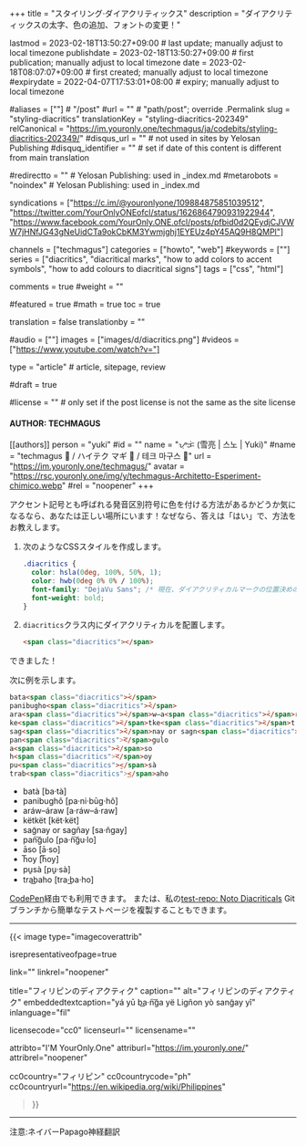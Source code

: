 +++
title = "スタイリング·ダイアクリティックス"
description = "ダイアクリティックスの太字、色の追加、フォントの変更！"

lastmod = 2023-02-18T13:50:27+09:00                 # last update; manually adjust to local timezone
publishdate = 2023-02-18T13:50:27+09:00             # first publication; manually adjust to local timezone
date = 2023-02-18T08:07:07+09:00                    # first created; manually adjust to local timezone
#expirydate = 2022-04-07T17:53:01+08:00              # expiry; manually adjust to local timezone

#aliases = [""]                                        # "/post"
#url = ""                                              # "path/post"; override .Permalink
slug = "styling-diacritics"
translationKey = "styling-diacritics-202349"
relCanonical = "https://im.youronly.one/techmagus/ja/codebits/styling-diacritics-202349/"
#disqus_url = ""                                       # not used in sites by Yelosan Publishing
#disquq_identifier = ""                                # set if date of this content is different from main translation

#redirectto = ""                                       # Yelosan Publishing: used in _index.md
#metarobots = "noindex"                                # Yelosan Publishing: used in _index.md

syndications = ["https://c.im/@youronlyone/109884875851039512", "https://twitter.com/YourOnlyONEofcl/status/1626864790931922944", "https://www.facebook.com/YourOnly.ONE.ofcl/posts/pfbid0d2QEydjCJVWW7jHNfJG43gNeUidCTa9okCbKM3Ywmjghj1EYEUz4pY45AQ9H8QMPl"]

channels = ["techmagus"]
categories = ["howto", "web"]
#keywords = [""]
series = ["diacritics", "diacritical marks", "how to add colors to accent symbols", "how to add colours to diacritical signs"]
tags = ["css", "html"]

comments = true
#weight = ""

#featured = true
#math = true
toc = true

translation = false
translationby = ""

#audio = [""]
images = ["images/d/diacritics.png"]
#videos = ["https://www.youtube.com/watch?v="]

type = "article"                                             # article, sitepage, review

#draft = true

#license = ""                                          # only set if the post license is not the same as the site license

#### AUTHOR: TECHMAGUS ####
[[authors]]
  person = "yuki"
  #id = ""
  name = "ᜌᜓᜃᜒ (雪亮 | 스노 | Yuki)"
  #name = "techmagus 🚀 / ハイテク マギ 🚀 / 테크 마구스 🚀"
  url = "https://im.youronly.one/techmagus/"
  avatar = "https://rsc.youronly.one/img/y/techmagus-Architetto-Esperiment-chimico.webp"
  #rel = "noopener"
+++

アクセント記号とも呼ばれる発音区別符号に色を付ける方法があるかどうか気になるなら、あなたは正しい場所にいます！なぜなら、答えは「はい」で、方法をお教えします。

<!--more-->

1. 次のようなCSSスタイルを作成します。

    ```css
    .diacritics {
      color: hsla(0deg, 100%, 50%, 1);
      color: hwb(0deg 0% 0% / 100%);
      font-family: "DejaVu Sans"; /* 現在、ダイアクリティカルマークの位置決めの精度はDejaVuSansが最も高い。 */
      font-weight: bold;
    }
    ```

1. `diacritics`クラス内にダイアクリティカルを配置します。

    ```html
    <span class="diacritics"></span>
    ```

できました！

次に例を示します。

```html
bata<span class="diacritics">̀</span>
panibugho<span class="diacritics">̂</span>
ara<span class="diacritics">́</span>w–a<span class="diacritics">́</span>raw
ke<span class="diacritics">̈</span>tke<span class="diacritics">̈</span>t
sag<span class="diacritics">̃</span>nay or sagn<span class="diacritics">̃</span>ay
pan<span class="diacritics">͠</span>gulo
a<span class="diacritics">̄</span>so
h<span class="diacritics">͞</span>oy
pu<span class="diacritics">̱</span>sà
trab<span class="diacritics">͟</span>aho
```

- <span lang="fil">bata<span class="text-guide diacritics-sans-dejavu">̀</span> [ba·ta<span class="diacritics-sans-dejavu">̀</span>]</span>
- <span lang="fil">panibugho<span class="text-guide diacritics-sans-dejavu">̂</span> [pa·ni·bu<span class="diacritics-sans-dejavu">̄</span>g·ho<span class="diacritics-sans-dejavu">̂</span>]</span>
- <span lang="fil">ara<span class="text-guide diacritics-sans-dejavu">́</span>w–a<span class="text-guide diacritics-sans-dejavu">́</span>raw [a·ra<span class="diacritics-sans-dejavu">́</span>w–a<span class="diacritics-sans-dejavu">́</span>·raw]</span>
- <span lang="fil">ke<span class="text-guide diacritics-sans-dejavu">̈</span>tke<span class="text-guide diacritics-sans-dejavu">̈</span>t [ke<span class="diacritics-sans-dejavu">̈</span>t·ke<span class="diacritics-sans-dejavu">̈</span>t]</span>
- <span lang="fil">sag<span class="text-guide diacritics-sans-dejavu">̃</span>nay or sagn<span class="text-guide diacritics-sans-dejavu">̃</span>ay [sa·n<span class="diacritics-sans-dejavu">̃</span>gay]</span>
- <span lang="fil">pan<span class="text-guide diacritics-sans-dejavu">͠</span>gulo [pa·n<span class="diacritics-sans-dejavu">͠</span>gu·lo]</span>
- <span lang="fil">a<span class="text-guide diacritics-sans-dejavu">̄</span>so [a<span class="diacritics-sans-dejavu">̄</span>·so]</span>
- <span lang="fil">h<span class="text-guide diacritics-sans-dejavu">͞</span>oy [h<span class="diacritics-sans-dejavu">͞</span>oy]</span>
- <span lang="fil">pu<span class="text-guide diacritics-sans-dejavu">̱</span>sa<span class="diacritics-sans-dejavu">̀</span> [pu<span class="diacritics-sans-dejavu">̱</span>·sa<span class="diacritics-sans-dejavu">̀</span>]</span>
- <span lang="fil">trab<span class="text-guide diacritics-sans-dejavu">͟</span>aho [tra·b<span class="diacritics-sans-dejavu">͟</span>a·ho]</span>

[CodePen](https://codepen.io/techmagus/pen/NWLqoLd)経由でも利用できます。 または、私の[test-repo: Noto Diacriticals](https://github.com/techmagus/test-repo/tree/noto-diacriticals) Gitブランチから簡単なテストページを複製することもできます。

---

{{< image
  type="imagecoverattrib"

  isrepresentativeofpage=true

  link=""
  linkrel="noopener"

  title="フィリピンのディアクティク"
  caption=""
  alt="フィリピンのディアクティク"
  embeddedtextcaption="yá yū ba͟·n͠ga yë Ligñon yò sang̃ay yî"
  inlanguage="fil"

  licensecode="cc0"
  licenseurl=""
  licensename=""

  attribto="I'M YourOnly.One"
  attriburl="https://im.youronly.one/"
  attribrel="noopener"

  cc0country="フィリピン"
  cc0countrycode="ph"
  cc0countryurl="https://en.wikipedia.org/wiki/Philippines"
>}}

---

注意:ネイバーPapago神経翻訳
